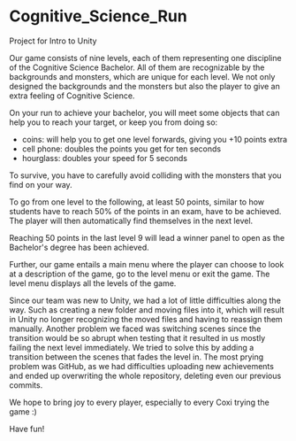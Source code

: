 # Cognitive_Science_Run
Project for Intro to Unity

Our game consists of nine levels, each of them representing one discipline of the Cognitive Science Bachelor. All of them are recognizable by the backgrounds and monsters, which are unique for each level.
We not only designed the backgrounds and the monsters but also the player to give an extra feeling of Cognitive Science.

On your run to achieve your bachelor, you will meet some objects that can help you to reach your target, or keep you from doing so:
- coins: will help you to get one level forwards, giving you +10 points extra
- cell phone: doubles the points you get for ten seconds
- hourglass: doubles your speed for 5 seconds

To survive, you have to carefully avoid colliding with the monsters that you find on your way.

To go from one level to the following, at least 50 points, similar to how students have to reach 50% of the points in an exam, have to be achieved.
The player will then automatically find themselves in the next level.

Reaching 50 points in the last level 9 will lead a winner panel to open as the Bachelor's degree has been achieved.


Further, our game entails a main menu where the player can choose to look at a description of the game, go to the level menu or exit the game.
The level menu displays all the levels of the game.


Since our team was new to Unity, we had a lot of little difficulties along the way. Such as creating a new folder and moving files into it, which will result in Unity no longer recognizing the moved files and having to reassign them manually.
Another problem we faced was switching scenes since the transition would be so abrupt when testing that it resulted in us mostly failing the next level immediately.
We tried to solve this by adding a transition between the scenes that fades the level in.
The most prying problem was GitHub, as we had difficulties uploading new achievements and ended up overwriting the whole repository, deleting even our previous commits.

We hope to bring joy to every player, especially to every Coxi trying the game :)

Have fun!
